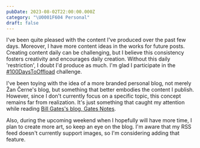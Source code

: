 ```yaml
---
pubDate: 2023-08-02T22:00:00.000Z
category: "\U0001F604 Personal"
draft: false
---
```


I've been quite pleased with the content I've produced over the past few days. Moreover, I have more content ideas in the works for future posts. Creating content daily can be challenging, but I believe this consistency fosters creativity and encourages daily creation. Without this daily 'restriction', I doubt I'd produce as much. I'm glad I participate in the [#100DaysToOffload](https://100daystooffload.com/#-hall-of-fame-) challenge. 

I've been toying with the idea of a more branded personal blog, not merely Žan Černe's blog, but something that better embodies the content I publish. However, since I don't currently focus on a specific topic, this concept remains far from realization. It's just something that caught my attention while reading [Bill Gates's blog, Gates Notes](https://www.gatesnotes.com/).

Also, during the upcoming weekend when I hopefully will have more time, I plan to create more art, so keep an eye on the blog. I'm aware that my RSS feed doesn't currently support images, so I'm considering adding that feature.
